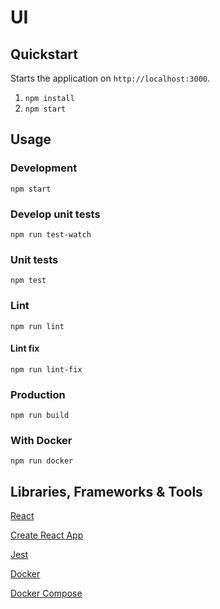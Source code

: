 # UI

## Quickstart

Starts the application on `http://localhost:3000`.

1. `npm install`
2. `npm start`

## Usage

### Development

`npm start`

### Develop unit tests

`npm run test-watch`

### Unit tests

`npm test`

### Lint

`npm run lint`

#### Lint fix

`npm run lint-fix`

### Production

`npm run build`

### With Docker
`npm run docker`

## Libraries, Frameworks & Tools

[React](https://reactjs.org/)

[Create React App](https://create-react-app.dev/docs/getting-started/)

[Jest](https://mochajs.org/)

[Docker](https://www.docker.com/)

[Docker Compose](https://docs.docker.com/compose/)
